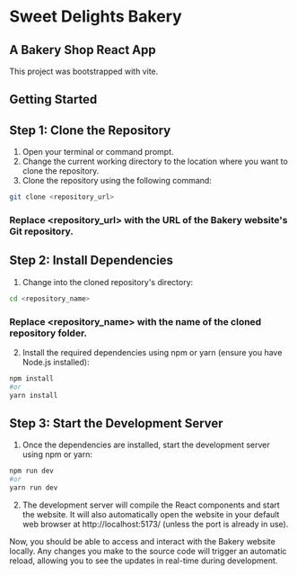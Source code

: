 # Sweet Delights Bakery
## A Bakery Shop React App

This project was bootstrapped with vite.

## Getting Started

## Step 1: Clone the Repository
1. Open your terminal or command prompt.
2. Change the current working directory to the location where you want to clone the repository.
3. Clone the repository using the following command:
```bash
git clone <repository_url>
```

### Replace <repository_url> with the URL of the Bakery website's Git repository.

## Step 2: Install Dependencies
1. Change into the cloned repository's directory:
```bash
cd <repository_name>
```

### Replace <repository_name> with the name of the cloned repository folder.

2. Install the required dependencies using npm or yarn (ensure you have Node.js installed):
```bash
npm install
#or 
yarn install
```

## Step 3: Start the Development Server
1. Once the dependencies are installed, start the development server using npm or yarn:
```bash
npm run dev
#or 
yarn run dev
```

2. The development server will compile the React components and start the website. It will also automatically open the website in your default web browser at http://localhost:5173/ (unless the port is already in use).

Now, you should be able to access and interact with the Bakery website locally. Any changes you make to the source code will trigger an automatic reload, allowing you to see the updates in real-time during development.

